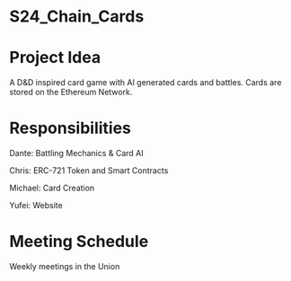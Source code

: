 # S24_Chain_Cards
# Project Idea
A D&D inspired card game with AI generated cards and battles. Cards are stored on the Ethereum Network.

# Responsibilities
Dante: Battling Mechanics & Card AI

Chris: ERC-721 Token and Smart Contracts

Michael: Card Creation

Yufei: Website

# Meeting Schedule
Weekly meetings in the Union
